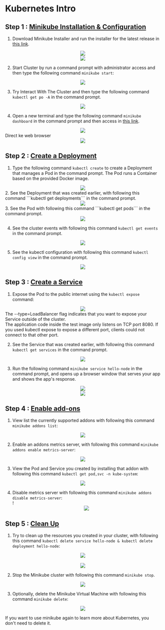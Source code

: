 # Kubernetes Intro

## Step 1 : [Minikube Installation & Configuration](https://minikube.sigs.k8s.io/docs/start/)
1. Download Minikube Installer and run the installer for the latest release in [this link](https://storage.googleapis.com/minikube/releases/latest/minikube-installer.exe).<br>
<div align="center"><img src="gambar/p1.jpg"></div>
<div align="center"><img src="gambar/p2.jpg"></div>

2. Start Cluster by run a command prompt with administrator access and then type the following command ```minikube start```:<br>
<div align="center"><img src="gambar/1.PNG"></div>

3. Try Interact With The Cluster and then type the following command ```kubectl get po -A``` in the command prompt.<br>
<div align="center"><img src="gambar/2.PNG"></div>

4. Open a new terminal and type the following command ```minikube dashboard``` in the command prompt and then access in [this link](http://127.0.0.1:51134/api/v1/namespaces/kubernetes-dashboard/services/http:kubernetes-dashboard:/proxy/#/workloads?namespace=default).<br>
<div align="center"><img src="gambar/3.PNG"></div>
Direct ke web browser
<div align="center"><img src="gambar/3 dash.png"></div>

## Step 2 : [Create a Deployment](https://kubernetes.io/docs/tutorials/hello-minikube/#create-a-deployment)

1. Type the following command ```kubectl create``` to create a Deployment that manages a Pod in the command prompt. The Pod runs a Container based on the provided Docker image.<br>
<div align="center"><img src="gambar/4.PNG"></div>
2. See the Deployment that was created earlier, with following this command ```kubectl get deployments``` in the command prompt.<br>
<div align="center"><img src="gambar/5.PNG"></div>
3. See the Pod with following this command ```kubectl get pods``` in the command prompt.<br>
<div align="center"><img src="gambar/6.PNG"></div>

4. See the cluster events with following this command ```kubectl get events``` in the command prompt.<br>
<div align="center"><img src="gambar/7.PNG"></div>

5. See the kubectl configuration with following this command ```kubectl config view``` in the command prompt.<br>
<div align="center"><img src="gambar/8.PNG"></div>

## Step 3 : [Create a Service](https://kubernetes.io/docs/tutorials/hello-minikube/#create-a-service)

1. Expose the Pod to the public internet using the ```kubectl expose``` command:<br>
<div align="center"><img src="gambar/9.PNG"></div>
The --type=LoadBalancer flag indicates that you want to expose your Service outside of the cluster.<br>
The application code inside the test image only listens on TCP port 8080. If you used kubectl expose to expose a different port, clients could not connect to that other port.

2. See the Service that was created earlier, with following this command ```kubectl get services``` in the command prompt.<br>
<div align="center"><img src="gambar/10.PNG"></div>

3. Run the following command ```minikube service hello-node``` in the command prompt, and opens up a browser window that serves your app and shows the app's response.<br>
<div align="center"><img src="gambar/11.PNG"></div>
<div align="center"><img src="gambar/12.PNG"></div>

## Step 4 : [Enable add-ons](https://kubernetes.io/docs/tutorials/hello-minikube/#enable-addons)

1. View list the currently supported addons with following this command ```minikube addons list```:<br>
<div align="center"><img src="gambar/13.PNG"></div>

2. Enable an addons metrics server, with following this command ```minikube addons enable metrics-server```:<br>
<div align="center"><img src="gambar/14.PNG"></div>

3. View the Pod and Service you created by installing that addon with following this command ```kubectl get pod,svc -n kube-system```:<br>
<div align="center"><img src="gambar/15.PNG"></div>

4. Disable metrics server with following this command ```minikube addons disable metrics-server```:<br>
!<div align="center"><img src="gambar/16.PNG"></div>

## Step 5 : [Clean Up](https://kubernetes.io/docs/tutorials/hello-minikube/#clean-up)

1. Try to clean up the resources you created in your cluster, with following this command ```kubectl delete service hello-node & kubectl delete deployment hello-node```:<br>
<div align="center"><img src="gambar/17.PNG"></div><br>
<div align="center"><img src="gambar/18.PNG"></div>

2. Stop the Minikube cluster with following this command ```minikube stop```.<br>
<div align="center"><img src="gambar/19.PNG"></div>

3. Optionally, delete the Minikube Virtual Machine with following this command ```minikube delete```:<br>
<div align="center"><img src="gambar/20.PNG"></div>

If you want to use minikube again to learn more about Kubernetes, you don't need to delete it.
